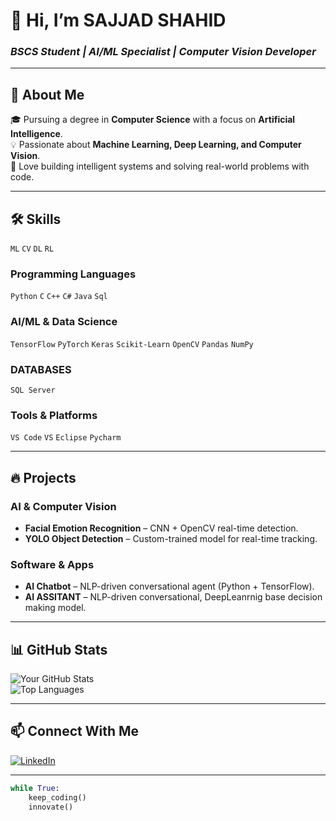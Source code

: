 # **👋 Hi, I’m SAJJAD SHAHID**
### *BSCS Student | AI/ML Specialist | Computer Vision Developer*

---

## **📌 About Me**
🎓 Pursuing a degree in **Computer Science** with a focus on **Artificial Intelligence**.  
💡 Passionate about **Machine Learning, Deep Learning, and Computer Vision**.  
🚀 Love building intelligent systems and solving real-world problems with code.  

---

## **🛠️ Skills**
`ML` `CV` `DL` `RL`
### **Programming Languages**
`Python` `C` `C++` `C#` `Java` `Sql`

### **AI/ML & Data Science**
`TensorFlow` `PyTorch` `Keras` `Scikit-Learn` `OpenCV` `Pandas` `NumPy`  

### **DATABASES**
`SQL Server`  

### **Tools & Platforms**
`VS Code` `VS` `Eclipse` `Pycharm`  

---

## **🔥 Projects**
### **AI & Computer Vision**
- **Facial Emotion Recognition** – CNN + OpenCV real-time detection.   
- **YOLO Object Detection** – Custom-trained model for real-time tracking.  

### **Software & Apps**
- **AI Chatbot** – NLP-driven conversational agent (Python + TensorFlow).  
- **AI ASSITANT** – NLP-driven conversational, DeepLeanrnig base decision making model.  
---

## **📊 GitHub Stats**
![Your GitHub Stats](https://github-readme-stats.vercel.app/api?username=CODEWITHSAJJAD&show_icons=true&theme=dark)  
![Top Languages](https://github-readme-stats.vercel.app/api/top-langs/?username=CODEWITHSAJJAD&layout=compact&theme=dark)  

---

## **📫 Connect With Me**
[![LinkedIn](https://img.shields.io/badge/LinkedIn-0077B5?style=flat&logo=linkedin)]([https://linkedin.com/in/yourprofile](https://www.linkedin.com/in/codewithsajjad/))  


---

```python
while True:
    keep_coding()
    innovate()
